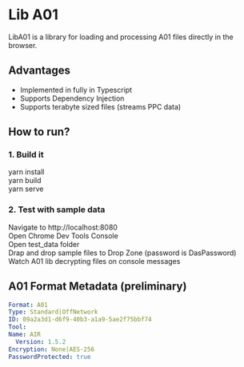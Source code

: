 # Lib A01
LibA01 is a library for loading and processing A01 files directly in the browser.

## Advantages
* Implemented in fully in Typescript
* Supports Dependency Injection
* Supports terabyte sized files (streams PPC data)

## How to run? 
### 1. Build it 
yarn install\
yarn build\
yarn serve

### 2. Test with sample data
Navigate to http://localhost:8080 \
Open Chrome Dev Tools Console\
Open test_data folder\
Drap and drop sample files to Drop Zone (password is DasPassword) \
Watch A01 lib decrypting files on console messages

## A01 Format Metadata (preliminary)
```yaml
Format: A01
Type: Standard|OffNetwork
ID: 09a2a3d1-d6f9-40b3-a1a9-5ae2f75bbf74
Tool:
Name: AIR
  Version: 1.5.2
Encryption: None|AES-256
PasswordProtected: true
```
